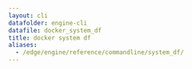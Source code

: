 ```yaml
---
layout: cli
datafolder: engine-cli
datafile: docker_system_df
title: docker system df
aliases:
  - /edge/engine/reference/commandline/system_df/
---
```

<!--
This page is automatically generated from Docker's source code. If you want to
suggest a change to the text that appears here, open a ticket or pull request
in the source repository on GitHub:

https://github.com/docker/cli
-->

